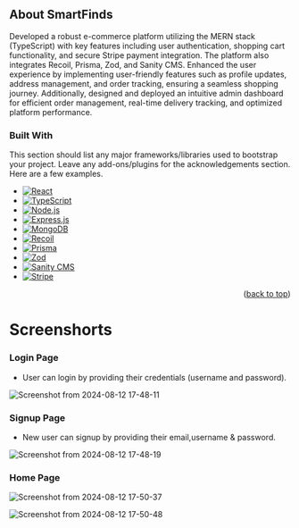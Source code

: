 <!-- Improved compatibility of back to top link: See: https://github.com/othneildrew/Best-README-Template/pull/73 -->
<a id="readme-top"></a>
<!--
*** Thanks for checking out the Best-README-Template. If you have a suggestion
*** that would make this better, please fork the repo and create a pull request
*** or simply open an issue with the tag "enhancement".
*** Don't forget to give the project a star!
*** Thanks again! Now go create something AMAZING! :D
-->



<!-- PROJECT SHIELDS -->
<!--
*** I'm using markdown "reference style" links for readability.
*** Reference links are enclosed in brackets [ ] instead of parentheses ( ).
*** See the bottom of this document for the declaration of the reference variables
*** for contributors-url, forks-url, etc. This is an optional, concise syntax you may use.
*** https://www.markdownguide.org/basic-syntax/#reference-style-links
-->







<!-- ABOUT THE PROJECT -->
## About SmartFinds

Developed a robust e-commerce platform utilizing the MERN stack (TypeScript) with key features including user authentication, shopping cart functionality, and secure Stripe payment integration. The platform also integrates Recoil, Prisma, Zod, and Sanity CMS. Enhanced the user experience by implementing user-friendly features such as profile updates, address management, and order tracking, ensuring a seamless shopping journey. Additionally, designed and deployed an intuitive admin dashboard for efficient order management, real-time delivery tracking, and optimized platform performance.

### Built With

This section should list any major frameworks/libraries used to bootstrap your project. Leave any add-ons/plugins for the acknowledgements section. Here are a few examples.

* [![React][React.js]][React-url]
* [![TypeScript][TypeScript]][TypeScript-url]
* [![Node.js][Node.js]][Node-url]
* [![Express.js][Express.js]][Express-url]
* [![MongoDB][MongoDB]][MongoDB-url]
* [![Recoil][Recoil.js]][Recoil-url]
* [![Prisma][Prisma]][Prisma-url]
* [![Zod][Zod]][Zod-url]
* [![Sanity CMS][SanityCMS]][SanityCMS-url]
* [![Stripe][Stripe]][Stripe-url]
<p align="right">(<a href="#readme-top">back to top</a>)</p>

# Screenshorts
### Login Page
* User can login by providing their credentials (username and password).

![Screenshot from 2024-08-12 17-48-11](https://github.com/user-attachments/assets/70b41fb7-e8e4-4006-b143-8214d2df8428)

### Signup Page
* New user can signup by providing their email,username & password.

![Screenshot from 2024-08-12 17-48-19](https://github.com/user-attachments/assets/889741b7-a92e-4037-a7e8-0690d26e4322)

### Home Page

![Screenshot from 2024-08-12 17-50-37](https://github.com/user-attachments/assets/9b4b04af-5ea1-41ca-9962-65b0c6748e55)

![Screenshot from 2024-08-12 17-50-48](https://github.com/user-attachments/assets/8f4104db-449c-4e3c-84d3-18e4c7cd9f13)

### 



<!-- Badges -->
[React.js]: https://img.shields.io/badge/React-20232A?style=for-the-badge&logo=react&logoColor=61DAFB
[TypeScript]: https://img.shields.io/badge/TypeScript-007ACC?style=for-the-badge&logo=typescript&logoColor=white
[Node.js]: https://img.shields.io/badge/Node.js-43853D?style=for-the-badge&logo=node.js&logoColor=white
[Express.js]: https://img.shields.io/badge/Express.js-404D59?style=for-the-badge&logo=express&logoColor=white
[MongoDB]: https://img.shields.io/badge/MongoDB-4EA94B?style=for-the-badge&logo=mongodb&logoColor=white
[Recoil.js]: https://img.shields.io/badge/Recoil-3578E5?style=for-the-badge&logo=recoil&logoColor=white
[Prisma]: https://img.shields.io/badge/Prisma-2D3748?style=for-the-badge&logo=prisma&logoColor=white
[Zod]: https://img.shields.io/badge/Zod-233160?style=for-the-badge&logo=zod&logoColor=white
[SanityCMS]: https://img.shields.io/badge/Sanity_CMS-F03E2F?style=for-the-badge&logo=sanity&logoColor=white
[Stripe]: https://img.shields.io/badge/Stripe-008CDD?style=for-the-badge&logo=stripe&logoColor=white

<!-- Links -->
[React-url]: https://reactjs.org/
[TypeScript-url]: https://www.typescriptlang.org/
[Node-url]: https://nodejs.org/
[Express-url]: https://expressjs.com/
[MongoDB-url]: https://www.mongodb.com/
[Recoil-url]: https://recoiljs.org/
[Prisma-url]: https://www.prisma.io/
[Zod-url]: https://zod.dev/
[SanityCMS-url]: https://www.sanity.io/
[Stripe-url]: https://stripe.com/

